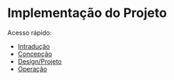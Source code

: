 # Implementação do Projeto

Acesso rápido:
  - [Intradução](./README.md)
  - [Concepção](./Concepcao.md)
  - [Design/Projeto](./Design.md)
  - [Operação](./Operacao.md)

